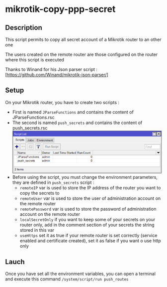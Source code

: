 # mikrotik-copy-ppp-secret
## Description
This script permits to copy all secret account of a Mikrotik router to an other one

The users created on the remote router are those configured on the router where this script is executed

Thanks to Winand for his Json parser script : [https://github.com/Winand/mikrotik-json-parser/]

## Setup
On your Mikrotik router, you have to create two scripts :
* First is named `JParseFunctions` and contains the content of JParseFunctions.rsc
* The second is named `push_secrets` and contains the content of push_secrets.rsc ![Script list picture unavailable...](img/scripts_list.png "Script list on mikrotik")
* Before using the script, you must change the environment parameters, they are defined in `push_secrets` script :
  - ```remoteIP``` var is used to store the IP address of the router you want to copy the secrets to
  - ```remoteUser``` var is used to store the user of administration account on the remote router
  - ```remotePassword``` var is used to store the password of administration account on the remote router
  - ```localSecretOnly``` if you want to keep some of your secrets on your router only, add in the comment section of your secrets the string stored in this var
  - ```useHttps``` set it as true if your remote router is set correctly (service enabled and certificate created), set it as false if you want o use http only

## Lauch
Once you have set all the environment variables, you can open a terminal and execute this command ```/system/script/run push_routes```
